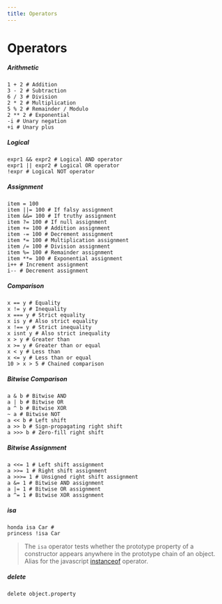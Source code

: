 ```yaml
---
title: Operators
---
```

# Operators

##### Arithmetic
```imba
1 + 2 # Addition
3 - 2 # Subtraction
6 / 3 # Division
2 * 2 # Multiplication
5 % 2 # Remainder / Modulo
2 ** 2 # Exponential
-i # Unary negation
+i # Unary plus
```

##### Logical
```imba
expr1 && expr2 # Logical AND operator
expr1 || expr2 # Logical OR operator
!expr # Logical NOT operator
```

##### Assignment
```imba
item = 100 
item ||= 100 # If falsy assignment
item &&= 100 # If truthy assignment
item ?= 100 # If null assignment
item += 100 # Addition assignment
item -= 100 # Decrement assignment
item *= 100 # Multiplication assignment
item /= 100 # Division assignment
item %= 100 # Remainder assignment
item **= 100 # Exponential assignment
i++ # Increment assignment
i-- # Decrement assignment
```

##### Comparison
```imba
x == y # Equality
x != y # Inequality
x === y # Strict equality
x is y # Also strict equality
x !== y # Strict inequality
x isnt y # Also strict inequality
x > y # Greater than
x >= y # Greater than or equal
x < y # Less than
x <= y # Less than or equal
10 > x > 5 # Chained comparison
```

##### Bitwise Comparison
```imba
a & b # Bitwise AND
a | b # Bitwise OR
a ^ b # Bitwise XOR
~ a # Bitwise NOT
a << b # Left shift
a >> b # Sign-propagating right shift
a >>> b # Zero-fill right shift
```

##### Bitwise Assignment
```imba
a <<= 1 # Left shift assignment
a >>= 1 # Right shift assignment
a >>>= 1 # Unsigned right shift assignment
a &= 1 # Bitwise AND assignment
a |= 1 # Bitwise OR assignment
a ^= 1 # Bitwise XOR assignment
```

##### isa
```imba
honda isa Car # 
princess !isa Car 
```
> The `isa` operator tests whether the prototype property of a constructor appears anywhere in the prototype chain of an object. Alias for the javascript [instanceof](https://developer.mozilla.org/en-US/docs/Web/JavaScript/Reference/Operators/instanceof) operator.

##### delete
```imba
delete object.property
```